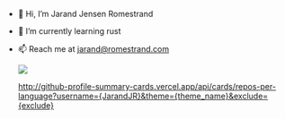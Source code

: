 - 👋 Hi, I’m Jarand Jensen Romestrand
- 🌱 I’m currently learning rust
- 📫 Reach me at jarand@romestrand.com

  <img src="https://github-readme-stats.vercel.app/api/top-langs?username=JarandJR&show_icons=true&theme=radical&layout=compact"/>

  http://github-profile-summary-cards.vercel.app/api/cards/repos-per-language?username={JarandJR}&theme={theme_name}&exclude={exclude}


